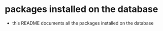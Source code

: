 # packages installed on the database
- this README documents all the packages installed on the database